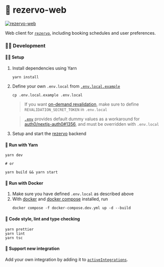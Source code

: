 # 🤸 rezervo-web

[![rezervo-web](https://img.shields.io/badge/ghcr.io-mathiazom%2Frezervo--web-blue?logo=docker)](https://github.com/users/mathiazom/packages/container/package/rezervo-web)

Web client for [`rezervo`](https://github.com/mathiazom/rezervo), including booking schedules and user preferences.

### 🧑‍💻 Development

#### 🧑‍🔧 Setup

1. Install dependencies using Yarn
   ```shell
   yarn install
   ```
2. Define your own `.env.local` from [`.env.local.example`](.env.local.example)

   ```shell
   cp .env.local.example .env.local
   ```

   > If you want [on-demand revalidation](https://nextjs.org/docs/basic-features/data-fetching/incremental-static-regeneration#on-demand-revalidation), make sure to define `REVALIDATION_SECRET_TOKEN` in `.env.local`

   > [`.env`](.env) provides default dummy values as a workaround for [auth0/nextjs-auth0#1356](https://github.com/auth0/nextjs-auth0/issues/1356), and must be overridden with `.env.local`

3. Setup and start the [rezervo](https://github.com/mathiazom/rezervo) backend

#### 🧶 Run with Yarn

```shell
yarn dev

# or

yarn build && yarn start
```

#### 🐋 Run with Docker

1. Make sure you have defined `.env.local` as described above
2. With [docker](https://docs.docker.com/get-docker/) and [docker compose](https://docs.docker.com/compose/) installed, run
   ```shell
   docker compose -f docker-compose.dev.yml up -d --build
   ```

#### 🧹 Code style, lint and type checking

```shell
yarn prettier
yarn lint
yarn tsc
```

#### 🔌 Support new integration

Add your own integration by adding it to [`activeIntegrations`](src/lib/activeIntegrations.ts).
